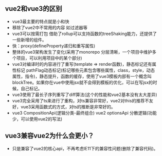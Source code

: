 ## vue2和vue3的区别
- vue3最主要的特点就是小和快
- 移除了vue2中不常用的内容 如过滤器等
- vue3可以按需打包 借助了rollup可以支持函数的treeShaking能力，还提供了一些新增的组件。
- 快：proxy(defineProperty递归和重写属性)
- 整体的vue3架构发生了变化(采用了monorepo 分层清晰，一个项目中维护多个项目，可以利用项目中的某个部分)
- vue3对编译时的内容进行了重写(template => render函数)，静态标记还有属性标记 
pathFlag动态标记(标记哪些元素包含哪些属性，class，style，动态属性，指令)，静态提升，函数的缓存，使用了vue3模板内部有一个概念叫blockTree。如果你在vue中使用jsx就不会得到模板的优化，可以在写jsx的时候，自己标记。
- vue3使用了最长子序列重写了diff算法(这个的性能和vue2基本没有太大差异)
- vue3完全采用了ts来进行了重构，对ts兼容非常好，vue2对this的推荐不友好，vue3采用函数式的方式，对ts的推断是非常好的。
- vue3 CompositionApi(逻辑分类-最终组合)  vue2 optionsApi 分散逻辑(功能少，可以使用vue2的写法)

## vue3兼容vue2为什么会更小？
- 只是兼容了vue2的核心api，不再考虑IE11下的兼容性问题(删除了兼容代码)。